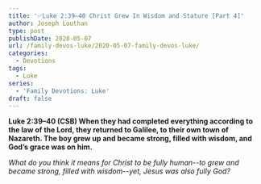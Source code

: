 ```yaml
---
title: '✅Luke 2:39–40 Christ Grew In Wisdom and Stature [Part 4]'
author: Joseph Louthan
type: post
publishDate: 2020-05-07
url: /family-devos-luke/2020-05-07-family-devos-luke/
categories:
  - Devotions
tags:
  - Luke
series:
  - 'Family Devotions: Luke'
draft: false
---
```


**Luke 2:39–40 (CSB) When they had completed everything according to the law of the Lord, they returned to Galilee, to their own town of Nazareth.  The boy grew up and became strong, filled with wisdom, and God’s grace was on him.** 

*What do you think it means for Christ to be fully human--to grew and became strong, filled with wisdom--yet, Jesus was also fully God?*

